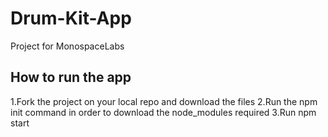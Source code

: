 # Drum-Kit-App
Project for MonospaceLabs
## How to run the app
1.Fork the project on your local repo and download the files
2.Run the npm init command in order to download the node_modules required
3.Run npm start


